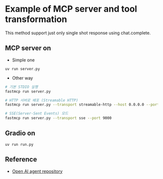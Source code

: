 Example of MCP server and tool transformation
===

This method support just only single shot response using chat.complete.

## MCP server on

- Simple one
```shell
uv run server.py
```
- Other way
```bash
# 기본 STDIO 실행
fastmcp run server.py

# HTTP 서버로 배포 (Streamable HTTP)
fastmcp run server.py --transport streamable-http --host 0.0.0.0 --port 8000

# SSE(Server-Sent Events) 모드
fastmcp run server.py --transport sse --port 9000
```

## Gradio on

```shell
uv run run.py
```

## Reference
- [Open AI agent repository](https://github.com/openai/openai-agents-python/tree/main)